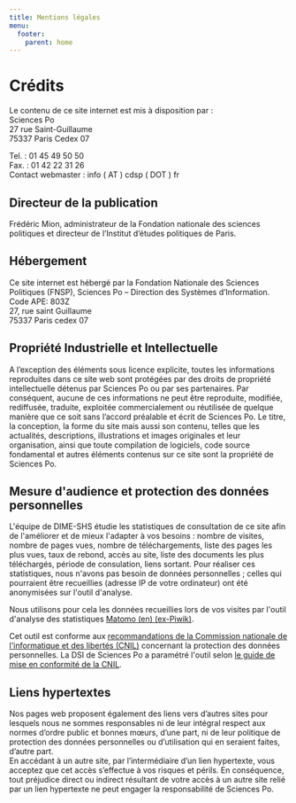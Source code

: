 ```yaml
---
title: Mentions légales
menu:
  footer:
    parent: home
---
```


# Crédits

Le contenu de ce site internet est mis à disposition par :<br>
Sciences Po<br>
27 rue Saint-Guillaume<br>
75337 Paris Cedex 07<br>

Tel. : 01 45 49 50 50<br>
Fax. : 01 42 22 31 26<br>
Contact webmaster : info ( AT ) cdsp ( DOT ) fr<br>

## Directeur de la publication

Frédéric Mion, administrateur de la Fondation nationale des sciences politiques et directeur de l’Institut d’études politiques de Paris.

## Hébergement

Ce site internet est hébergé par la Fondation Nationale des Sciences Politiques (FNSP), Sciences Po – Direction des Systèmes d’Information.<br>
Code APE: 803Z<br>
27, rue saint Guillaume<br>
75337 Paris cedex 07<br>

##  Propriété Industrielle et Intellectuelle

A l’exception des éléments sous licence explicite, toutes les informations reproduites dans ce site web sont protégées par des droits de propriété intellectuelle détenus par Sciences Po ou par ses partenaires.
Par conséquent, aucune de ces informations ne peut être reproduite, modifiée, rediffusée, traduite, exploitée commercialement ou réutilisée de quelque manière que ce soit sans l’accord préalable et écrit de Sciences Po.
Le titre, la conception, la forme du site mais aussi son contenu, telles que les actualités, descriptions, illustrations et images originales et leur organisation, ainsi que toute compilation de logiciels, code source fondamental et autres éléments contenus sur ce site sont la propriété de Sciences Po.

## Mesure d'audience et protection des données personnelles

L'équipe de DIME-SHS étudie les statistiques de consultation de ce site afin de l'améliorer et de mieux l'adapter à vos besoins : nombre de visites, nombre de pages vues, nombre de téléchargements, liste des pages les plus vues, taux de rebond, accès au site, liste des documents les plus téléchargés, période de consulation, liens sortant. Pour réaliser ces statistiques, nous n'avons pas besoin de données personnelles ; celles qui pourraient être recueillies (adresse IP de votre ordinateur) ont été anonymisées sur l'outil d'analyse.

Nous utilisons pour cela les données recueillies lors de vos visites par l'outil d'analyse des statistiques [Matomo (en) (ex-Piwik)](https://matomo.org/what-is-matomo/).

Cet outil est conforme aux [recommandations de la Commission nationale de l'informatique et des libertés (CNIL)](https://www.cnil.fr/fr/solutions-pour-les-cookies-de-mesure-daudience) concernant la protection des données personnelles. La DSI de Sciences Po a paramétré l'outil selon [le guide de mise en conformité de la CNIL](https://www.cnil.fr/sites/default/files/typo/document/Configuration_piwik.pdf).

## Liens hypertextes

Nos pages web proposent également des liens vers d’autres sites pour lesquels nous ne sommes responsables ni de leur intégral respect aux normes d’ordre public et bonnes mœurs, d’une part, ni de leur politique de protection des données personnelles ou d’utilisation qui en seraient faites, d’autre part.<br>
En accédant à un autre site, par l’intermédiaire d’un lien hypertexte, vous acceptez que cet accès s’effectue à vos risques et périls. En conséquence, tout préjudice direct ou indirect résultant de votre accès à un autre site relié par un lien hypertexte ne peut engager la responsabilité de Sciences Po.

